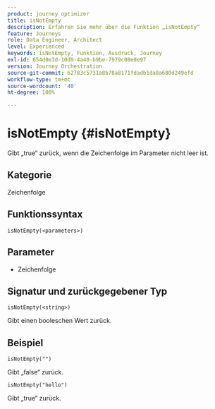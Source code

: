 ```yaml
---
product: journey optimizer
title: isNotEmpty
description: Erfahren Sie mehr über die Funktion „isNotEmpty“
feature: Journeys
role: Data Engineer, Architect
level: Experienced
keywords: isNotEmpty, Funktion, Ausdruck, Journey
exl-id: 654d0e3d-10d9-4a40-b9be-7979c08e0e97
version: Journey Orchestration
source-git-commit: 62783c5731a8b78a8171fdadb1da8a680d249efd
workflow-type: tm+mt
source-wordcount: '40'
ht-degree: 100%

---
```


# isNotEmpty {#isNotEmpty}

Gibt „true“ zurück, wenn die Zeichenfolge im Parameter nicht leer ist.

## Kategorie

Zeichenfolge

## Funktionssyntax

`isNotEmpty(<parameters>)`

## Parameter

* Zeichenfolge

## Signatur und zurückgegebener Typ

`isNotEmpty(<string>)`

Gibt einen booleschen Wert zurück.

## Beispiel

`isNotEmpty("")`

Gibt „false“ zurück.

`isNotEmpty("hello")`

Gibt „true“ zurück.
